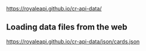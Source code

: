https://royaleapi.github.io/cr-api-data/

## Loading data files from the web

https://royaleapi.github.io/cr-api-data/json/cards.json






